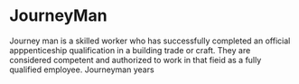 # JourneyMan
Journey man is a skilled worker who has successfully completed an official apppenticeship qualification in a building trade or craft. They are considered competent and authorized to work in that fieid as a fully qualified employee. Journeyman years 
